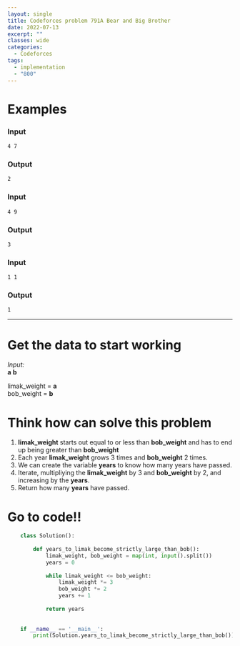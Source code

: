 ```yaml
---
layout: single
title: Codeforces problem 791A Bear and Big Brother
date: 2022-07-13
excerpt: ""
classes: wide
categories:
  - Codeforces
tags:
  - implementation
  - "800"
---
```



# Examples

### **Input**
```
4 7
```
### **Output**
```
2
```
### **Input**
```
4 9
```
### **Output**
```
3
```
### **Input**
```
1 1
```
### **Output**
```
1
```

---

# Get the data to start working

*Input:*  
**a** **b**

limak_weight = **a**  
bob_weight = **b**


# Think how can solve this problem
1. **limak_weight** starts out equal to or less than **bob_weight** and has to end up being greater than **bob_weight**
2. Each year **limak_weight** grows 3 times and **bob_weight** 2 times.
3. We can create the variable **years** to know how many years have passed.
4. Iterate, multipliying the **limak_weight** by 3 and **bob_weight** by 2, and increasing by the **years**.
5. Return how many **years** have passed.

    
# Go to code!!

```python
    class Solution():
     
        def years_to_limak_become_strictly_large_than_bob():
            limak_weight, bob_weight = map(int, input().split())
            years = 0
     
            while limak_weight <= bob_weight:
                limak_weight *= 3
                bob_weight *= 2
                years += 1
     
            return years
     
     
    if __name__ == '__main__':
        print(Solution.years_to_limak_become_strictly_large_than_bob())
```
